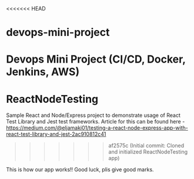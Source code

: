 <<<<<<< HEAD
# devops-mini-project
Devops Mini Project (CI/CD, Docker, Jenkins, AWS)
=======
# ReactNodeTesting
Sample React and Node/Express project to demonstrate usage of React Test Library and Jest test frameworks.
Article for this can be found here - https://medium.com/@eljamaki01/testing-a-react-node-express-app-with-react-test-library-and-jest-2ac910812c41
>>>>>>> af2575c (Initial commit: Cloned and initialized ReactNodeTesting app)

This is how our app works!! Good luck, plis give good marks.